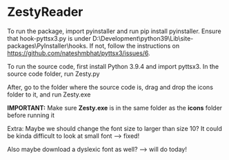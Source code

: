 # ZestyReader

To run the package, import pyinstaller and run pip install pyinstaller. Ensure that hook-pyttsx3.py is under D:\Development\python39\Lib\site-packages\PyInstaller\hooks. If not, follow the instructions on https://github.com/nateshmbhat/pyttsx3/issues/6. 

To run the source code, first install Python 3.9.4 and import pyttsx3. In the source code folder, run Zesty.py

After, go to the folder where the source code is, drag and drop the icons folder to it, and run Zesty.exe

**IMPORTANT:** Make sure **Zesty.exe** is in the same folder as the **icons** folder before running it

Extra:
Maybe we should change the font size to larger than size 10? It could be kinda difficult to look at small font --> fixed!

Also maybe download a dyslexic font as well? --> will do today!

